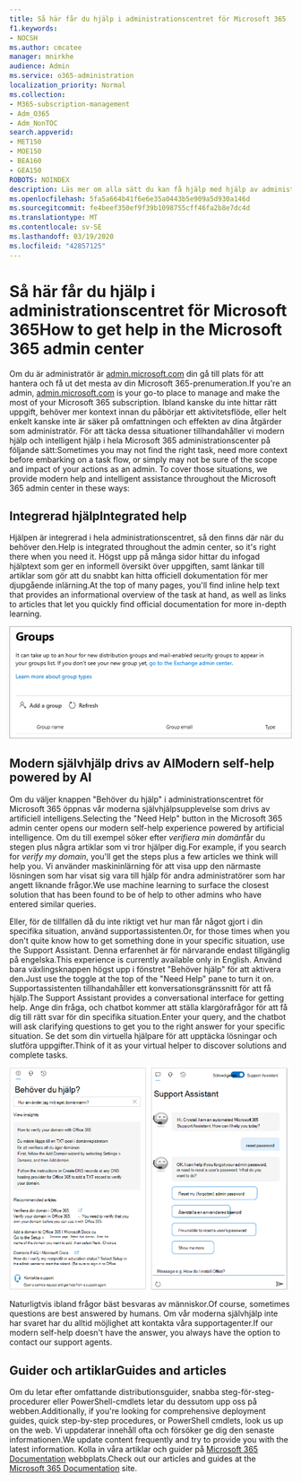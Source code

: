 ```yaml
---
title: Så här får du hjälp i administrationscentret för Microsoft 365
f1.keywords:
- NOCSH
ms.author: cmcatee
manager: mnirkhe
audience: Admin
ms.service: o365-administration
localization_priority: Normal
ms.collection:
- M365-subscription-management
- Adm_O365
- Adm_NonTOC
search.appverid:
- MET150
- MOE150
- BEA160
- GEA150
ROBOTS: NOINDEX
description: Läs mer om alla sätt du kan få hjälp med hjälp av administrationscentret för Microsoft 365.
ms.openlocfilehash: 5fa5a664b41f6e6e35a0443b5e909a5d930a146d
ms.sourcegitcommit: fe4beef350ef9f39b1098755cff46fa2b8e7dc4d
ms.translationtype: MT
ms.contentlocale: sv-SE
ms.lasthandoff: 03/19/2020
ms.locfileid: "42857125"
---
```

<!-- The following is just placeholder text from Madhura's mail. We need to add images/examples of each -->

# <a name="how-to-get-help-in-the-microsoft-365-admin-center"></a><span data-ttu-id="bdfb8-103">Så här får du hjälp i administrationscentret för Microsoft 365</span><span class="sxs-lookup"><span data-stu-id="bdfb8-103">How to get help in the Microsoft 365 admin center</span></span>

<span data-ttu-id="bdfb8-104">Om du är administratör är [admin.microsoft.com](https://admin.microsoft.com) din gå till plats för att hantera och få ut det mesta av din Microsoft 365-prenumeration.</span><span class="sxs-lookup"><span data-stu-id="bdfb8-104">If you're an admin, [admin.microsoft.com](https://admin.microsoft.com) is your go-to place to manage and make the most of your Microsoft 365 subscription.</span></span> <span data-ttu-id="bdfb8-105">Ibland kanske du inte hittar rätt uppgift, behöver mer kontext innan du påbörjar ett aktivitetsflöde, eller helt enkelt kanske inte är säker på omfattningen och effekten av dina åtgärder som administratör. För att täcka dessa situationer tillhandahåller vi modern hjälp och intelligent hjälp i hela Microsoft 365 administrationscenter på följande sätt:</span><span class="sxs-lookup"><span data-stu-id="bdfb8-105">Sometimes you may not find the right task, need more context before embarking on a task flow, or simply may not be sure of the scope and impact of your actions as an admin. To cover those situations, we provide modern help and intelligent assistance throughout the Microsoft 365 admin center in these ways:</span></span>
 
## <a name="integrated-help"></a><span data-ttu-id="bdfb8-106">Integrerad hjälp</span><span class="sxs-lookup"><span data-stu-id="bdfb8-106">Integrated help</span></span>
<span data-ttu-id="bdfb8-107">Hjälpen är integrerad i hela administrationscentret, så den finns där när du behöver den.</span><span class="sxs-lookup"><span data-stu-id="bdfb8-107">Help is integrated throughout the admin center, so it's right there when you need it.</span></span> <span data-ttu-id="bdfb8-108">Högst upp på många sidor hittar du infogad hjälptext som ger en informell översikt över uppgiften, samt länkar till artiklar som gör att du snabbt kan hitta officiell dokumentation för mer djupgående inlärning.</span><span class="sxs-lookup"><span data-stu-id="bdfb8-108">At the top of many pages, you'll find inline help text that provides an informational overview of the task at hand, as well as links to articles that let you quickly find official documentation for more in-depth learning.</span></span>

![Gruppsida som visar inline hjälp och länkar till artiklar](../../media/integrated-help.png)

## <a name="modern-self-help-powered-by-ai"></a><span data-ttu-id="bdfb8-110">Modern självhjälp drivs av AI</span><span class="sxs-lookup"><span data-stu-id="bdfb8-110">Modern self-help powered by AI</span></span>

<span data-ttu-id="bdfb8-111">Om du väljer knappen "Behöver du hjälp" i administrationscentret för Microsoft 365 öppnas vår moderna självhjälpsupplevelse som drivs av artificiell intelligens.</span><span class="sxs-lookup"><span data-stu-id="bdfb8-111">Selecting the "Need Help" button in the Microsoft 365 admin center opens our modern self-help experience powered by artificial intelligence.</span></span> <span data-ttu-id="bdfb8-112">Om du till exempel söker efter *verifiera min domän*får du stegen plus några artiklar som vi tror hjälper dig.</span><span class="sxs-lookup"><span data-stu-id="bdfb8-112">For example, if you search for *verify my domain*, you'll get the steps plus a few articles we think will help you.</span></span> <span data-ttu-id="bdfb8-113">Vi använder maskininlärning för att visa upp den närmaste lösningen som har visat sig vara till hjälp för andra administratörer som har angett liknande frågor.</span><span class="sxs-lookup"><span data-stu-id="bdfb8-113">We use machine learning to surface the closest solution that has been found to be of help to other admins who have entered similar queries.</span></span>

<span data-ttu-id="bdfb8-114">Eller, för de tillfällen då du inte riktigt vet hur man får något gjort i din specifika situation, använd supportassistenten.</span><span class="sxs-lookup"><span data-stu-id="bdfb8-114">Or, for those times when you don't quite know how to get something done in your specific situation, use the Support Assistant.</span></span> <span data-ttu-id="bdfb8-115">Denna erfarenhet är för närvarande endast tillgänglig på engelska.</span><span class="sxs-lookup"><span data-stu-id="bdfb8-115">This experience is currently available only in English.</span></span> <span data-ttu-id="bdfb8-116">Använd bara växlingsknappen högst upp i fönstret "Behöver hjälp" för att aktivera den.</span><span class="sxs-lookup"><span data-stu-id="bdfb8-116">Just use the toggle at the top of the "Need Help" pane to turn it on.</span></span> <span data-ttu-id="bdfb8-117">Supportassistenten tillhandahåller ett konversationsgränssnitt för att få hjälp.</span><span class="sxs-lookup"><span data-stu-id="bdfb8-117">The Support Assistant provides a conversational interface for getting help.</span></span> <span data-ttu-id="bdfb8-118">Ange din fråga, och chatbot kommer att ställa klargörafrågor för att få dig till rätt svar för din specifika situation.</span><span class="sxs-lookup"><span data-stu-id="bdfb8-118">Enter your query, and the chatbot will ask clarifying questions to get you to the right answer for your specific situation.</span></span> <span data-ttu-id="bdfb8-119">Se det som din virtuella hjälpare för att upptäcka lösningar och slutföra uppgifter.</span><span class="sxs-lookup"><span data-stu-id="bdfb8-119">Think of it as your virtual helper to discover solutions and complete tasks.</span></span>

![Modern självhjälp](../../media/help-options.png)

<span data-ttu-id="bdfb8-121">Naturligtvis ibland frågor bäst besvaras av människor.</span><span class="sxs-lookup"><span data-stu-id="bdfb8-121">Of course, sometimes questions are best answered by humans.</span></span> <span data-ttu-id="bdfb8-122">Om vår moderna självhjälp inte har svaret har du alltid möjlighet att kontakta våra supportagenter.</span><span class="sxs-lookup"><span data-stu-id="bdfb8-122">If our modern self-help doesn't have the answer, you always have the option to contact our support agents.</span></span>

## <a name="guides-and-articles"></a><span data-ttu-id="bdfb8-123">Guider och artiklar</span><span class="sxs-lookup"><span data-stu-id="bdfb8-123">Guides and articles</span></span>

<span data-ttu-id="bdfb8-124">Om du letar efter omfattande distributionsguider, snabba steg-för-steg-procedurer eller PowerShell-cmdlets letar du dessutom upp oss på webben.</span><span class="sxs-lookup"><span data-stu-id="bdfb8-124">Additionally, if you're looking for comprehensive deployment guides, quick step-by-step procedures, or PowerShell cmdlets, look us up on the web.</span></span> <span data-ttu-id="bdfb8-125">Vi uppdaterar innehåll ofta och försöker ge dig den senaste informationen.</span><span class="sxs-lookup"><span data-stu-id="bdfb8-125">We update content frequently and try to provide you with the latest information.</span></span> <span data-ttu-id="bdfb8-126">Kolla in våra artiklar och guider på [Microsoft 365 Documentation](https://docs.microsoft.com/microsoft-365/) webbplats.</span><span class="sxs-lookup"><span data-stu-id="bdfb8-126">Check out our articles and guides at the [Microsoft 365 Documentation](https://docs.microsoft.com/microsoft-365/) site.</span></span>
